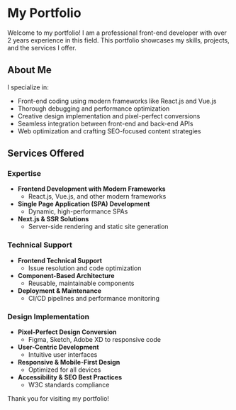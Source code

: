 # My Portfolio

Welcome to my portfolio! I am a professional front-end developer with over 2 years experience in this field. This portfolio showcases my skills, projects, and the services I offer.

## About Me

I specialize in:

- Front-end coding using modern frameworks like React.js and Vue.js
- Thorough debugging and performance optimization
- Creative design implementation and pixel-perfect conversions
- Seamless integration between front-end and back-end APIs
- Web optimization and crafting SEO-focused content strategies

## Services Offered

### Expertise

- **Frontend Development with Modern Frameworks**
  - React.js, Vue.js, and other modern frameworks
- **Single Page Application (SPA) Development**
  - Dynamic, high-performance SPAs
- **Next.js & SSR Solutions**
  - Server-side rendering and static site generation

### Technical Support

- **Frontend Technical Support**
  - Issue resolution and code optimization
- **Component-Based Architecture**
  - Reusable, maintainable components
- **Deployment & Maintenance**
  - CI/CD pipelines and performance monitoring

### Design Implementation

- **Pixel-Perfect Design Conversion**
  - Figma, Sketch, Adobe XD to responsive code
- **User-Centric Development**
  - Intuitive user interfaces
- **Responsive & Mobile-First Design**
  - Optimized for all devices
- **Accessibility & SEO Best Practices**
  - W3C standards compliance

Thank you for visiting my portfolio!

